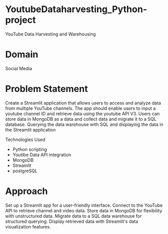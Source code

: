 # YoutubeDataharvesting_Python-project
YouTube Data Harvesting and Warehousing

# Domain

Social Media

# Problem Statement

Create a Streamlit application that allows users to access and analyze data from multiple YouTube channels. The app should enable users to input a youtube  channel ID and retrieve data using the youtube API V3. Users can store data in MongoDB as a data and collect data  and migrate it to a SQL database. Querying the data warehouse with SQL and displaying the data in the Streamlit application

Technologies Used
* Python scripting
* Youtibe Data API integration
* MongoDB
* Streamlit
* postgreSQL
# Approach
Set up a Streamlit app for a user-friendly interface.
Connect to the YouTube API to retrieve channel and video data.
Store data in MongoDB for flexibility with unstructured data.
Migrate data to a SQL data warehouse for structured querying.
Display retrieved data with Streamlit's data visualization features.
